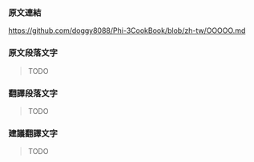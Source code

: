 <!--
請提供以下資訊回報翻譯錯誤與訂正等資訊，感恩！
-->

### 原文連結

https://github.com/doggy8088/Phi-3CookBook/blob/zh-tw/OOOOO.md

### 原文段落文字

> TODO

### 翻譯段落文字

> TODO

### 建議翻譯文字

> TODO